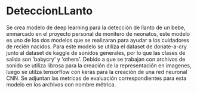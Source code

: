 # DeteccionLLanto
Se crea modelo de deep learning para la detección de llanto de un bebe, enmarcado en el proyecto personal de monitero de neonatos, este modelo es uno de los dos modelos que se realizaran para ayudar a los cuidadores de recién nacidos. 
Para este modelo se utiliza el dataset de donate-a-cry junto al dataset de kaggle de sonidos generales, por lo que las clases de salida son 'babycry' y 'others'.
Debido a que se trabajan con archivos de sonido se utiliza librosa para la creación de la representación en imagenes, luego se utilza tensorflow con keras para la creación de una red neuronal CNN.
Se adjuntan las metricas de evaluación correspondientes para esta modelo en los archivos con nombre métrica. 

